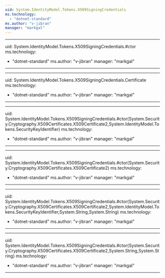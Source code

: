 ```yaml
---
uid: System.IdentityModel.Tokens.X509SigningCredentials
ms.technology: 
  - "dotnet-standard"
ms.author: "v-jibran"
manager: "markgal"
---
```


---
uid: System.IdentityModel.Tokens.X509SigningCredentials.#ctor
ms.technology: 
  - "dotnet-standard"
ms.author: "v-jibran"
manager: "markgal"
---

---
uid: System.IdentityModel.Tokens.X509SigningCredentials.Certificate
ms.technology: 
  - "dotnet-standard"
ms.author: "v-jibran"
manager: "markgal"
---

---
uid: System.IdentityModel.Tokens.X509SigningCredentials.#ctor(System.Security.Cryptography.X509Certificates.X509Certificate2,System.IdentityModel.Tokens.SecurityKeyIdentifier)
ms.technology: 
  - "dotnet-standard"
ms.author: "v-jibran"
manager: "markgal"
---

---
uid: System.IdentityModel.Tokens.X509SigningCredentials.#ctor(System.Security.Cryptography.X509Certificates.X509Certificate2)
ms.technology: 
  - "dotnet-standard"
ms.author: "v-jibran"
manager: "markgal"
---

---
uid: System.IdentityModel.Tokens.X509SigningCredentials.#ctor(System.Security.Cryptography.X509Certificates.X509Certificate2,System.IdentityModel.Tokens.SecurityKeyIdentifier,System.String,System.String)
ms.technology: 
  - "dotnet-standard"
ms.author: "v-jibran"
manager: "markgal"
---

---
uid: System.IdentityModel.Tokens.X509SigningCredentials.#ctor(System.Security.Cryptography.X509Certificates.X509Certificate2,System.String,System.String)
ms.technology: 
  - "dotnet-standard"
ms.author: "v-jibran"
manager: "markgal"
---
